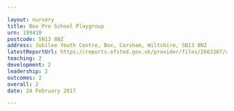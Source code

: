 ```yaml
---

layout: nursery
title: Box Pre School Playgroup
urn: 199410
postcode: SN13 8NZ
address: Jubilee Youth Centre, Box, Corsham, Wiltshire, SN13 8NZ
latestReportUrl: https://reports.ofsted.gov.uk/provider/files/2663367/urn/199410.pdf
teaching: 2
development: 2
leadership: 2
outcomes: 2
overall: 2
date: 24 February 2017

---
```

